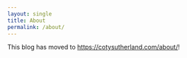 ```yaml
---
layout: single
title: About
permalink: /about/
---
```


This blog has moved to <a href="https://cotysutherland.com/about/">https://cotysutherland.com/about/</a>!
